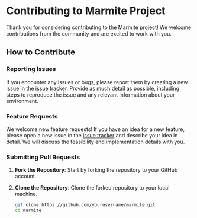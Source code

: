 # Contributing to Marmite Project

Thank you for considering contributing to the Marmite project! We welcome contributions from the community and are excited to work with you.

## How to Contribute

### Reporting Issues

If you encounter any issues or bugs, please report them by creating a new issue in the [issue tracker](https://github.com/yourusername/marmite/issues). Provide as much detail as possible, including steps to reproduce the issue and any relevant information about your environment.

### Feature Requests

We welcome new feature requests! If you have an idea for a new feature, please open a new issue in the [issue tracker](https://github.com/yourusername/marmite/issues) and describe your idea in detail. We will discuss the feasibility and implementation details with you.

### Submitting Pull Requests

1. **Fork the Repository**: Start by forking the repository to your GitHub account.

2. **Clone the Repository**: Clone the forked repository to your local machine.
   ```sh
   git clone https://github.com/yourusername/marmite.git
   cd marmite